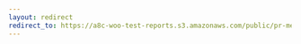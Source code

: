 ```yaml
---
layout: redirect
redirect_to: https://a8c-woo-test-reports.s3.amazonaws.com/public/pr-merge/40159/e2e/index.html
---
```

